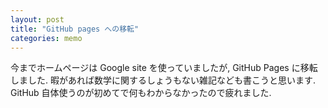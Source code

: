 ```yaml
---
layout: post
title: "GitHub pages への移転"
categories: memo
---
```


今までホームページは Google site を使っていましたが, GitHub Pages に移転しました. 暇があれば数学に関するしょうもない雑記なども書こうと思います. GitHub 自体使うのが初めてで何もわからなかったので疲れました.
